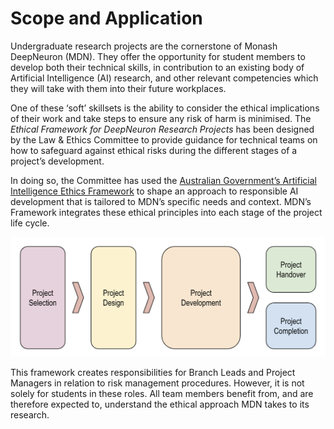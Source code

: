# Scope and Application

Undergraduate research projects are the cornerstone of Monash DeepNeuron (MDN). They offer the opportunity for student members to develop both their technical skills, in contribution to an existing body of Artificial Intelligence (AI) research, and other relevant competencies which they will take with them into their future workplaces.

One of these ‘soft’ skillsets is the ability to consider the ethical implications of their work and take steps to ensure any risk of harm is minimised. The *Ethical Framework for DeepNeuron Research Projects* has been designed by the Law & Ethics Committee to provide guidance for technical teams on how to safeguard against ethical risks during the different stages of a project’s development.

In doing so, the Committee has used the [Australian Government’s Artificial Intelligence Ethics Framework](https://www.industry.gov.au/publications/australias-artificial-intelligence-ethics-framework) to shape an approach to responsible AI development that is tailored to MDN’s specific needs and context. MDN’s Framework integrates these ethical principles into each stage of the project life cycle.

![Flow Chart of Project Cycle](project-cycle.png)

This framework creates responsibilities for Branch Leads and Project Managers in relation to risk management procedures. However, it is not solely for students in these roles. All team members benefit from, and are therefore expected to, understand the ethical approach MDN takes to its research.